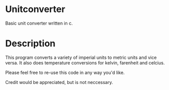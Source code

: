 # Unitconverter
Basic unit converter written in c.
# Description
This program converts a variety of imperial units to metric units and vice versa.
It also does temperature conversions for kelvin, farenheit and celcius.

Please feel free to re-use this code in any way you'd like. 


Credit would be appreciated, but is not neccessary.

